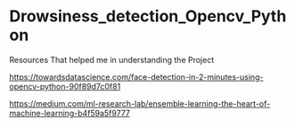 # Drowsiness_detection_Opencv_Python

Resources That helped me in understanding the Project

https://towardsdatascience.com/face-detection-in-2-minutes-using-opencv-python-90f89d7c0f81

https://medium.com/ml-research-lab/ensemble-learning-the-heart-of-machine-learning-b4f59a5f9777

